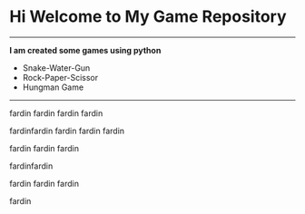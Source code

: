# Hi Welcome to My Game Repository
***

**I am created some games using python**
- Snake-Water-Gun
- Rock-Paper-Scissor
- Hungman Game
---

fardin
fardin fardin
 fardin

fardinfardin fardin
fardin
 fardin

fardin
fardin fardin

fardinfardin

fardin fardin
 fardin

fardin
